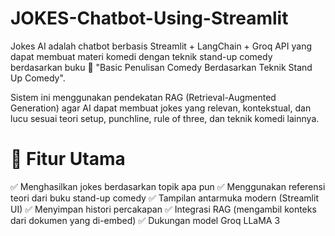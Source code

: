 # JOKES-Chatbot-Using-Streamlit
Jokes AI adalah chatbot berbasis Streamlit + LangChain + Groq API yang dapat membuat materi komedi dengan teknik stand-up comedy berdasarkan buku
📘 "Basic Penulisan Comedy Berdasarkan Teknik Stand Up Comedy".

Sistem ini menggunakan pendekatan RAG (Retrieval-Augmented Generation) agar AI dapat membuat jokes yang relevan, kontekstual, dan lucu sesuai teori setup, punchline, rule of three, dan teknik komedi lainnya.

# 🧠 Fitur Utama

✅ Menghasilkan jokes berdasarkan topik apa pun
✅ Menggunakan referensi teori dari buku stand-up comedy
✅ Tampilan antarmuka modern (Streamlit UI)
✅ Menyimpan histori percakapan
✅ Integrasi RAG (mengambil konteks dari dokumen yang di-embed)
✅ Dukungan model Groq LLaMA 3
